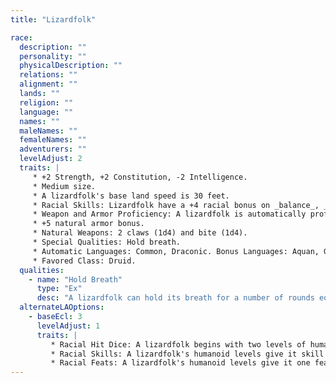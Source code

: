 ```yaml
---
title: "Lizardfolk"

race:
  description: ""
  personality: ""
  physicalDescription: ""
  relations: ""
  alignment: ""
  lands: ""
  religion: ""
  language: ""
  names: ""
  maleNames: ""
  femaleNames: ""
  adventurers: ""
  levelAdjust: 2
  traits: |
     * +2 Strength, +2 Constitution, -2 Intelligence.
     * Medium size.
     * A lizardfolk's base land speed is 30 feet.
     * Racial Skills: Lizardfolk have a +4 racial bonus on _balance_, _jump_, and _swim_ checks.
     * Weapon and Armor Proficiency: A lizardfolk is automatically proficient with simple weapons and shields.
     * +5 natural armor bonus.
     * Natural Weapons: 2 claws (1d4) and bite (1d4).
     * Special Qualities: Hold breath.
     * Automatic Languages: Common, Draconic. Bonus Languages: Aquan, Goblin, Gnoll, Orc.
     * Favored Class: Druid.
  qualities:
    - name: "Hold Breath"
      type: "Ex"
      desc: "A lizardfolk can hold its breath for a number of rounds equal to four times its Constitution score before it risks drowning."
  alternateLAOptions:
    - baseEcl: 3
      levelAdjust: 1
      traits: |
         * Racial Hit Dice: A lizardfolk begins with two levels of humanoid, which provide 2d8 Hit Dice, a base attack bonus of +1, and base saving throw bonuses of Fort +0, Ref +3, and Will +0.
         * Racial Skills: A lizardfolk's humanoid levels give it skill points equal to 5 * (2 + Int modifier, minimum 1). Its class skills are _balance_, _jump_, and _swim_.
         * Racial Feats: A lizardfolk's humanoid levels give it one feat.
---
```

